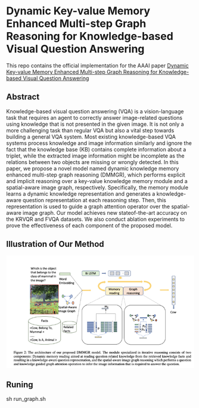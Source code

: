# Dynamic Key-value Memory Enhanced Multi-step Graph Reasoning for Knowledge-based Visual Question Answering
This repo contains the official implementation for the AAAI paper [Dynamic Key-value Memory Enhanced Multi-step Graph Reasoning for Knowledge-based Visual Question Answering](https://arxiv.org/abs/2203.02985)

## Abstract 
Knowledge-based visual question answering (VQA) is a vision-language task that requires an agent to correctly answer image-related questions using knowledge that is not presented in the given image. It is not only a more challenging task than regular VQA but also a vital step towards building a general VQA system. Most existing knowledge-based VQA systems process knowledge and image information similarly and ignore the fact that the knowledge base (KB) contains complete information about a triplet, while the extracted image information might be incomplete as the relations between two objects are missing or wrongly detected. In this paper, we
propose a novel model named dynamic knowledge memory enhanced multi-step graph reasoning (DMMGR), which performs explicit and implicit reasoning over a key-value knowledge memory module and a spatial-aware image graph, respectively. Specifically, the memory module learns a dynamic knowledge representation and generates a knowledge-aware question representation at each reasoning step. Then, this representation is used to guide a graph attention operator over the spatial-aware image graph. Our model achieves new stateof-the-art accuracy on the KRVQR and FVQA datasets. We also conduct ablation experiments to prove the effectiveness of each component of the proposed model. 
## Illustration of Our Method
![flowchar-img](images/dmmgr_model.png) 
## Runing

sh run_graph.sh



